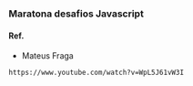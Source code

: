 ### Maratona desafios Javascript

#### Ref.
* Mateus Fraga
```
https://www.youtube.com/watch?v=WpL5J61vW3I
```
